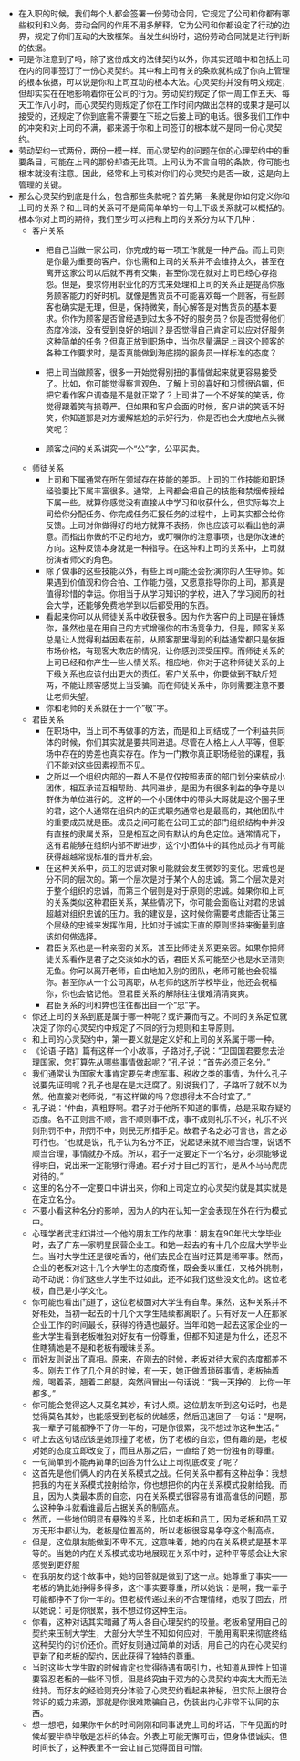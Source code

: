 - 在入职的时候，我们每个人都会签署一份劳动合同，它规定了公司和你都有哪些权利和义务。劳动合同的作用不用多解释，它为公司和你都设定了行动的边界，规定了你们互动的大致框架。当发生纠纷时，这份劳动合同就是进行判断的依据。
- 可是你注意到了吗，除了这份成文的法律契约以外，你其实还暗中和包括上司在内的同事签订了一份心灵契约。其中和上司有关的条款就构成了你向上管理的根本依据，可以说是你和上司互动的根本大法。心灵契约并没有明文规定，但却实实在在地影响着你在公司的行为。劳动契约规定了你一周工作五天、每天工作八小时，而心灵契约则规定了你在工作时间内做出怎样的成果才是可以接受的，还规定了你到底需不需要在下班之后接上司的电话。很多我们工作中的冲突和对上司的不满，都来源于你和上司签订的根本就不是同一份心灵契约。
- 劳动契约一式两份，两份一模一样。而心灵契约的问题在你的心理契约中的重要条目，可能在上司的那份却查无此项。上司认为不言自明的条款，你可能也根本就没有注意。因此，经常和上司核对你们的心灵契约是否一致，这是向上管理的关键。
- 那么心灵契约到底是什么，包含那些条款呢？首先第一条就是你如何定义你和上司的关系？和上司的关系可不是简简单单的一句上下级关系就可以概括的。根本你对上司的期待，我们至少可以把和上司的关系分为以下几种：
    - 客户关系
        - 把自己当做一家公司，你完成的每一项工作就是一种产品。而上司则是你最为重要的客户。你也需和上司的关系并不会维持太久，甚至在离开这家公司以后就不再有交集，甚至你现在就对上司已经心存抱怨。但是，要求你用职业化的方式来处理和上司的关系正是提高你服务顾客能力的好时机。就像是售货员不可能喜欢每一个顾客，有些顾客也确实是无理，但是，保持微笑，耐心解答是对售货员的基本要求。你作为顾客是否曾经遇到过太多不好的服务员？你是否觉得他们态度冷淡，没有受到良好的培训？是否觉得自己肯定可以应对好服务这种简单的任务？但真正放到职场中，当你尽量满足上司这个顾客的各种工作要求时，是否真能做到海底捞的服务员一样标准的态度？
          
          
          
          
          
          
          
        - 把上司当做顾客，很多一开始觉得别扭的事情做起来就更容易接受了。比如，你可能觉得察言观色、了解上司的喜好和习惯很谄媚，但把它看作客户调查是不是就正常了？上司讲了一个不好笑的笑话，你觉得跟着笑有损尊严。但如果和客户会面的时候，客户讲的笑话不好笑，你知道那是对方缓解尴尬的示好行为，你是否也会大度地点头微笑呢？
        - 顾客之间的关系讲究一个“公”字，公平买卖。
    - 师徒关系
        - 上司和下属通常在所在领域存在技能的差距。上司的工作技能和职场经验要比下属丰富很多。通常，上司都会把自己的技能和禁烟传授给下属一些。就算你感觉没有直接从中学习和收获什么，但实际每次上司给你分配任务、你完成任务汇报任务的过程中，上司其实都会给你反馈。上司对你做得好的地方就算不表扬，你也应该可以看出他的满意。而指出你做的不足的地方，或叮嘱你的注意事项，也是你改进的方向。这种反馈本身就是一种指导。在这种和上司的关系中，上司就扮演者师父的角色。
        - 除了做事的这些技能以外，有些上司可能还会扮演你的人生导师。如果遇到价值观和你合拍、工作能力强，又愿意指导你的上司，那真是值得珍惜的幸运。你相当于从学习知识的学校，进入了学习阅历的社会大学，还能够免费地学到以后都受用的东西。
        - 看起来你可以从师徒关系中收获很多。因为作为客户的上司是在锤炼你，虽然也是在用自己的方式增强你的市场竞争力，但是，顾客关系总是让人觉得利益因素在前，从顾客那里得到的利益通常都只是依据市场价格，有现客大欺店的情况，让你感到深受压榨。而师徒关系的上司已经和你产生一些人情关系。相应地，你对于这种师徒关系的上下级关系也应该付出更大的责任。客户关系中，你要做到不缺斤短两，不能让顾客感觉上当受骗。而在师徒关系中，你则需要注意不要让老师失望。
        - 你和老师的关系就在于一个“敬”字。
    - 君臣关系
        - 在职场中，当上司不再做事的方法，而是和上司结成了一个利益共同体的时候，你们其实就是要共同进退。尽管在人格上人人平等，但职场中存在的势差也真实存在。作为一门教你真正职场经验的课程，我们不能对这些因素视而不见。
        - 之所以一个组织内部的一群人不是仅仅按照表面的部门划分来结成小团体，相互承诺互相帮助、共同进步，是因为有很多利益的争夺是以群体为单位进行的。这样的一个小团体中的带头大哥就是这个圈子里的君，这个人通常在组织内的正式职务通常也是最高的，其他团队中的重要成员就是臣。成员之间可能在公司正式的部门组织结构中并没有直接的隶属关系，但是相互之间有默认的角色定位。通常情况下，这有君能够在组织内部不断进步，这个小团体中的其他成员才有可能获得超越常规标准的晋升机会。
        - 在这种关系中，员工的忠诚对象可能就会发生微妙的变化。忠诚也是分不同的层次的。第一个层次是对于某个人的忠诚。第二个层次是对于整个组织的忠诚，而第三个层则是对于原则的忠诚。如果你和上司的关系类似这种君臣关系，某些情况下，你可能会面临让对君的忠诚超越对组织忠诚的压力。我的建议是，这时候你需要考虑能否让第三个层级的忠诚来发挥作用，比如对于诚实正直的原则坚持来衡量到底该如何做选择。
        - 君臣关系也是一种亲密的关系，甚至比师徒关系更亲密。如果你把师徒关系看作是君子之交淡如水的话，君臣关系可能至少也是水至清则无鱼。你可以离开老师，自由地加入别的团队，老师可能也会祝福你。甚至你从一个公司离职，从老师的这所学校毕业，他还会祝福你，你也会惦记他。但君臣关系的解除往往很难清清爽爽。
        - 君臣关系的利和弊也往往都出自一个“忠”字。
    - 你还上司的关系到底是属于哪一种呢？或许兼而有之。不同的关系定位就决定了你的心灵契约中规定了不同的行为规则和主导原则。
    - 和上司的心灵契约中，第一要义就是定义好和上司的关系属于哪一种。
    - 《论语·子路》篇有这样一个小故事，子路对孔子说：“卫国国君要您去治理国家，您打算先从哪些事情做起呢？”孔子说：“首先必须正名分。” 
    - 我们通常认为国家大事肯定要先考虑军事、税收之类的事情，为什么孔子说要先证明呢？孔子也是在是太迂腐了。别说我们了，子路听了就不以为然。他直接对老师说，“有这样做的吗？您想得太不合时宜了。”
    - 孔子说：“仲由，真粗野啊。君子对于他所不知道的事情，总是采取存疑的态度。名不正则言不顺，言不顺则事不成，事不成则礼乐不兴，礼乐不兴则刑罚不中，刑罚不中，则民无所措手足。故君子名之必可言也，言之必可行也。“也就是说，孔子认为名分不正，说起话来就不顺当合理，说话不顺当合理，事情就办不成。所以，君子一定要定下一个名分，必须能够说得明白，说出来一定能够行得通。君子对于自己的言行，是从不马马虎虎对待的。”
    - 这里的名分不一定要口中讲出来，你和上司定立的心灵契约就是其实就是在定立名分。
    - 不要小看这种名分的影响，因为人的内在认知一定会表现在外在行为模式中。
    - 心理学者武志红讲过一个他的朋友工作的故事：朋友在90年代大学毕业时，去了广东一家明星民营企业工。和她一起去的有十几个应届大学毕业生。当时大学生还是很吃香的，他们去民企在当时还算是稀罕事。然而，企业的老板对这十几个大学生的态度奇怪，既会委以重任，又格外挑剔，动不动说：你们这些大学生不过如此，还不如我们这些没文化的。这位老板，自己是小学文化。
    - 你可能也看出门道了，这位老板面对大学生有自卑。果然，这种关系并不好相处，当初一起去的十几个大学生陆续都离职了。只有好友一人在那家企业工作的时间最长，获得的待遇也最好。当年和她一起去这家企业的一些大学生看到老板唯独对好友有一份尊重，但都不知道是为什么，还忍不住瞎猜她是不是和老板有暧昧关系。
    - 而好友则说出了真相。原来，在刚去的时候，老板对待大家的态度都差不多。刚去工作了几个月的时候，有一天，她正做着琐碎事情，老板抽着烟，喝着茶，翘着二郎腿，突然间冒出一句话说：“我一天挣的，比你一年都多。”
    - 你可能会觉得这人又莫名其妙，有讨人烦。这位朋友听到这句话时，也是觉得莫名其妙，也能感受到老板的优越感，然后迅速回了一句话：“是啊，我一辈子可能都挣不了你一年的，可是你很累，我不想过你这种生活。”
    - 听上去这句话应该是她顶撞了老板，伤了老板的自恋，但有趣的是，老板对她的态度立即改变了，而且从那之后，一直给了她一份独有的尊重。
    - 一句简单到不能再简单的回答为什么让上司彻底改变了呢？
    - 这首先是他们俩人的内在关系模式之战。任何关系中都有这种战争：我想把我的内在关系模式投射给你，你也想把你的内在关系模式投射给我。而且，因为人类最本质的自恋，内在关系模式很容易有谁高谁低的问题，那么这种争斗就看谁最后占据关系的制高点。
    - 然而，一些地位明显有悬殊的关系，比如老板和员工，因为老板和员工双方无形中都认为，老板是位置高的，所以老板很容易争夺这个制高点。
    - 但是，这位朋友能做到不卑不亢，这意味着，她的内在关系模式是基本平等的。当她的内在关系模式成功地展现在关系中时，这种平等感会让大家感觉到更舒服
    - 在我朋友的这个故事中，她的回答就是做到了这一点。她尊重了事实——老板的确比她挣得多得多，这个事实要尊重，所以她说：是啊，我一辈子可能都挣不了你一年的。但老板传递过来的不合理情绪，她驳了回去，所以她说：可是你很累，我不想过你这种生活。
    - 你看，这种对话其实暗藏了两人各自心理契约的较量。老板希望用自己的契约来压制大学生，大部分大学生不知如何应对，干脆用离职来彻底终结这种契约的讨价还价。而好友则通过简单的对话，用自己的内在心灵契约更新了和老板的契约，因此获得了独特的尊重。
    - 当时这些大学生取的时候肯定也觉得待遇有吸引力，也知道从理性上知道要容忍老板的一些坏习惯，但是终究由于双方的心灵契约冲突太大而无法维持。而好友的经验则充分体验了心灵契约看起来神秘，但实际上很符合常识的威力来源，那就是你很难欺骗自己，伪装出内心非常不认同的东西。
    - 想一想吧，如果你午休的时间刚刚和同事说完上司的坏话，下午见面的时候却要毕恭毕敬是怎样的体会。外表上可能无懈可击，但身体很诚实。但时间长了，这种表里不一会让自己觉得面目可憎。
